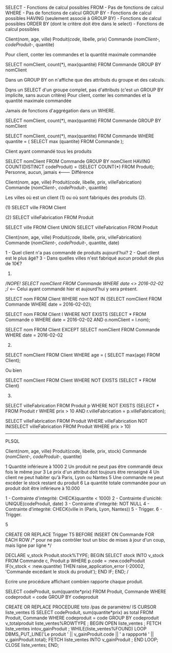 SELECT    - Fonctions de calcul possibles
FROM      - Pas de fonctions de calcul
WHERE     - Pas de fonctions de calcul
GROUP BY  - Fonctions de calcul possibles
HAVING  (seulement associé à GROUP BY)  - Fonctions de calcul possibles
ORDER BY (dont le critère doit être dans le select)  - Fonctions de calcul possibles

Client(*nom*, age, ville)
Produit(*code*, libelle, prix)
Commande (*nomClient-, codeProduit-*, quantite)


Pour client, conter les commandes et la quantité maximale commandée

SELECT nomClient, count(*), max(quantité)
FROM Commande
GROUP BY nomClient

Dans un GROUP BY on n'affiche que des attributs du groupe et des calculs.

Dqns un SELECT d'un groupe complet, pas d'attributs (c'est un GROUP BY implicite, sans aucun critère)
Pour client, conter les commandes et la quantité maximale commandée

Jamais de fonctions d'aggrégation dans un WHERE.

SELECT nomClient, count(*), max(quantité)
FROM Commande
GROUP BY nomClient

SELECT nomClient, count(*), max(quantite)
FROM Commande
WHERE quantite = ( SELECT max (quantite)
                   FROM Commande
);

Client ayant commandé tous les produits

SELECT nomClient
FROM Commande
GROUP BY nomClient
HAVING COUNT(DISTINCT codeProduit) = (SELECT COUNT(*)
                                      FROM Produit);
Personne, aucun, jamais <--- Différence


Client(*nom*, age, ville)
Produit(*code*, libelle, prix, villeFabrication)
Commande (*nomClient-, codeProduit-*, quantite)

Les villes où est un client (1) ou où sont fabriqués des produits (2).

(1)
SELECT ville
FROM Client

(2)
SELECT villeFabrication
FROM Produit

SELECT ville
FROM Client
UNION
SELECT villeFabrication
FROM Produit



Client(*nom*, age, ville)
Produit(*code*, libelle, prix, villeFabrication)
Commande (*nomClient-, codeProduit-*, quantite, date)

1 - Quel client n'a pas commandé de produits aujourd'hui?
2 - Quel client est le plus âgé?
3 - Dans quelles villes n'est fabriqué aucun produit de plus de 10€?


1.

/*NOPE!
SELECT nomClient
FROM Commande
WHERE date <> 2016-02-02 ;*/ <-- Celui ayant commandé hier et aujourd'hui y sera présent.

SELECT nom
FROM Client
WHERE nom NOT IN (SELECT nomClient
                  FROM Commande
                  WHERE date = 2016-02-02);

SELECT nom
FROM Client l
WHERE NOT EXISTS (SELECT *
                  FROM Commande o
                  WHERE date = 2016-02-02
                  AND o.nomClient = l.nom);

SELECT nom
FROM Client
EXCEPT
SELECT nomClient
FROM Commande
WHERE date = 2016-02-02


2.

SELECT nomClient
FROM Client
WHERE age = ( SELECT max(age)
               FROM Client);

Ou bien

SELECT nomClient
FROM Client
WHERE NOT EXISTS (SELECT *
                  FROM Client)

3.

SELECT villeFabrication
FROM Produit p
WHERE NOT EXISTS (SELECT *
                  FROM Produit r
                  WHERE prix > 10
                  AND r.villeFabrication = p.villeFabrication);

SELECT villeFabrication
FROM Produit
WHERE villeFabrication NOT IN(SELECT villeFabrication
                              FROM Produit
                              WHERE prix > 10)


*****
PLSQL

Client(*nom*, age, ville)
Produit(*code*, libelle, prix, stock)
Commande (*nomClient-, codeProduit-*, quantite)


1 Quantité inférieure à 1000
2 Un produit ne peut pas être commandé deux fois le même jour
3 Le prix d'un attribut doit toujours être renseigné
4 Un client ne peut habiter qu'à Paris, Lyon ou Nantes
5 Une commande ne peut excéder le stock restant du produit
6 La quantité totale commandée pour un produit doit être inférieure à 10.000


1 - Contrainte d'integrité: CHECK(quantite < 1000)
2 - Contrainte d'unicité: UNIQUE(codeProduit, date)
3 - Contrainte d'integrité: NOT NULL
4 - Contrainte d'integrité: CHECK(ville in (Paris, Lyon, Nantes))
5 - Trigger.
6 - Trigger.

5

CREATE OR REPLACE Trigger T5
BEFORE INSERT ON Commande
FOR EACH ROW /* pour ne pas contrôler tout un bloc de mises à jour d'un coup, mais ligne par ligne */

DECLARE
  v_stock Produit.stock%TYPE;
BEGIN
SELECT stock INTO v_stock
FROM Commande c, Produit p
WHERE p.code = :new.codeProduit
IF(v_stock < :new.quantite)
THEN raise_application_error (-20002, 'Commande excédant le stock du produit');
END IF;
END;
/


Ecrire une procédure affichant combien rapporte chaque produit.


SELECT codeProduit, sum(quantite*prix)
FROM Produit, Commande
WHERE codeproduit = code
GROUP BY codeproduit

CREATE OR REPLACE PROCEDURE toto /pas de paramètre/ IS
CURSOR liste_ventes IS
  SELECT codeProduit, sum(quantite*prix) as total
  FROM Produit, Commande
  WHERE codeproduit = code
  GROUP BY codeproduit
v_totalproduit liste_ventes%ROWTYPE    ;
BEGIN
  OPEN liste_ventes                    ;
  FETCH liste_ventes intov_gainProduit ;
  WHILE(liste_ventes%FOUND) LOOP
  DBMS_PUT_LINE('Le produit ' || v_gainProduit.code || ' a rappporté ' || v_gainProduit.total);
  FETCH liste_ventes INTO v_gainProduit ;
END LOOP;
CLOSE liste_ventes;
END;
